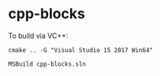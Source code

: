 # cpp-blocks

To build via VC++:

`cmake .. -G "Visual Studio 15 2017 Win64"`

`MSBuild cpp-blocks.sln`
